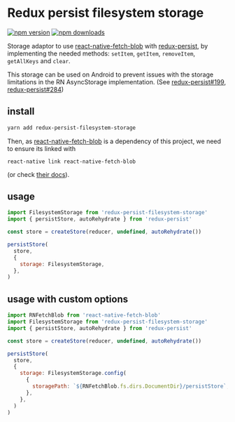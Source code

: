 # Redux persist filesystem storage

[![npm version](https://img.shields.io/npm/v/redux-persist-filesystem-storage.svg?style=flat-square)](https://www.npmjs.com/package/redux-persist-filesystem-storage)
[![npm downloads](https://img.shields.io/npm/dt/redux-persist-filesystem-storage.svg?style=flat-square)](https://www.npmjs.com/package/redux-persist-filesystem-storage)

Storage adaptor to use [react-native-fetch-blob](https://github.com/wkh237/react-native-fetch-blob) with [redux-persist](https://github.com/rt2zz/redux-persist), by implementing the needed methods: `setItem`, `getItem`, `removeItem`, `getAllKeys` and `clear`.

This storage can be used on Android to prevent issues with the storage limitations in the RN AsyncStorage implementation. (See [redux-persist#199](https://github.com/rt2zz/redux-persist/issues/199), [redux-persist#284](https://github.com/rt2zz/redux-persist/issues/284))

## install
```bash
yarn add redux-persist-filesystem-storage
```

Then, as [react-native-fetch-blob](https://github.com/wkh237/react-native-fetch-blob) is a dependency of this project, we need to ensure its linked with
```
react-native link react-native-fetch-blob
```
(or check [their docs](https://github.com/wkh237/react-native-fetch-blob#user-content-installation)).

## usage
```javascript
import FilesystemStorage from 'redux-persist-filesystem-storage'
import { persistStore, autoRehydrate } from 'redux-persist'

const store = createStore(reducer, undefined, autoRehydrate())

persistStore(
  store,
  {
    storage: FilesystemStorage,
  },
)
```

## usage with custom options
```javascript
import RNFetchBlob from 'react-native-fetch-blob'
import FilesystemStorage from 'redux-persist-filesystem-storage'
import { persistStore, autoRehydrate } from 'redux-persist'

const store = createStore(reducer, undefined, autoRehydrate())

persistStore(
  store,
  {
    storage: FilesystemStorage.config(
      {
        storagePath: `${RNFetchBlob.fs.dirs.DocumentDir}/persistStore`,
      },
    },
  )
)

```
